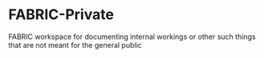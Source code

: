 # FABRIC-Private
FABRIC workspace for documenting internal workings or other such things that are not meant for the general public
